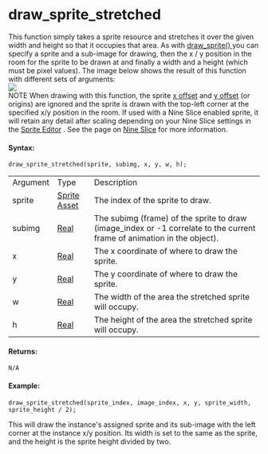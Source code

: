 # draw_sprite_stretched

This function simply takes a sprite resource and stretches it over the
given width and height so that it occupies that area. As with [
draw_sprite() ](draw_sprite) you can specify a sprite and a
sub-image for drawing, then the x / y position in the room for the
sprite to be drawn at and finally a width and a height (which must be
pixel values). The image below shows the result of this function with
different sets of arguments:  
![](https://gms.magecorn.com/Manual/assets/Images/Scripting_Reference/GML/Reference/Drawing/spr_stretch.png)  
NOTE When drawing with this function, the sprite [x
offset](../../Asset_Management/Sprites/Sprite_Instance_Variables/sprite_xoffset)
and [y
offset](../../Asset_Management/Sprites/Sprite_Instance_Variables/sprite_yoffset)
(or origins) are ignored and the sprite is drawn with the top-left
corner at the specified x/y position in the room. If used with a Nine
Slice enabled sprite, it will retain any detail after scaling depending
on your Nine Slice settings in the [Sprite
Editor](../../../../The_Asset_Editors/Sprites) . See the page on
[Nine
Slice](../../../../The_Asset_Editors/Sprite_Properties/Nine_Slices)
for more information.

#### Syntax:

``` gml
draw_sprite_stretched(sprite, subimg, x, y, w, h);
```

|          |                                                                         |                                                                                                                         |
|----------|-------------------------------------------------------------------------|-------------------------------------------------------------------------------------------------------------------------|
| Argument | Type                                                                    | Description                                                                                                             |
| sprite   |  [Sprite Asset](../../../../../The_Asset_Editors/Sprites)           | The index of the sprite to draw.                                                                                        |
| subimg   |  [Real](../../../../../GameMaker_Language/GML_Overview/Data_Types)  | The subimg (frame) of the sprite to draw (image_index or -1 correlate to the current frame of animation in the object). |
| x        |  [Real](../../../../../GameMaker_Language/GML_Overview/Data_Types)  | The x coordinate of where to draw the sprite.                                                                           |
| y        |  [Real](../../../../../GameMaker_Language/GML_Overview/Data_Types)  | The y coordinate of where to draw the sprite.                                                                           |
| w        |  [Real](../../../../../GameMaker_Language/GML_Overview/Data_Types)  | The width of the area the stretched sprite will occupy.                                                                 |
| h        |  [Real](../../../../../GameMaker_Language/GML_Overview/Data_Types)  | The height of the area the stretched sprite will occupy.                                                                |

#### Returns:

``` gml
N/A
```

#### Example:

``` gml
draw_sprite_stretched(sprite_index, image_index, x, y, sprite_width, sprite_height / 2);
```

This will draw the instance's assigned sprite and its sub-image with the
left corner at the instance x/y position. Its width is set to the same
as the sprite, and the height is the sprite height divided by two.
